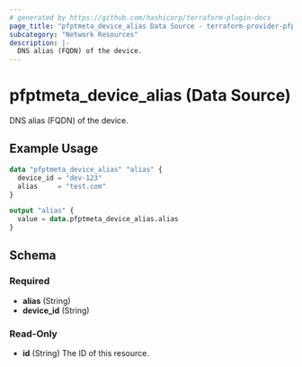 ```yaml
---
# generated by https://github.com/hashicorp/terraform-plugin-docs
page_title: "pfptmeta_device_alias Data Source - terraform-provider-pfptmeta"
subcategory: "Network Resources"
description: |-
  DNS alias (FQDN) of the device.
---
```


# pfptmeta_device_alias (Data Source)

DNS alias (FQDN) of the device.

## Example Usage

```terraform
data "pfptmeta_device_alias" "alias" {
  device_id = "dev-123"
  alias     = "test.com"
}

output "alias" {
  value = data.pfptmeta_device_alias.alias
}
```

<!-- schema generated by tfplugindocs -->
## Schema

### Required

- **alias** (String)
- **device_id** (String)

### Read-Only

- **id** (String) The ID of this resource.
